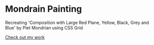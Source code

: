 # Mondrain Painting

Recreating 'Composition with Large Red Plane, Yellow, Black, Grey and Blue' by Piet Mondrian using CSS Grid


[Check out my work](https://nrizal0.github.io/Mondrain-Painting/)
